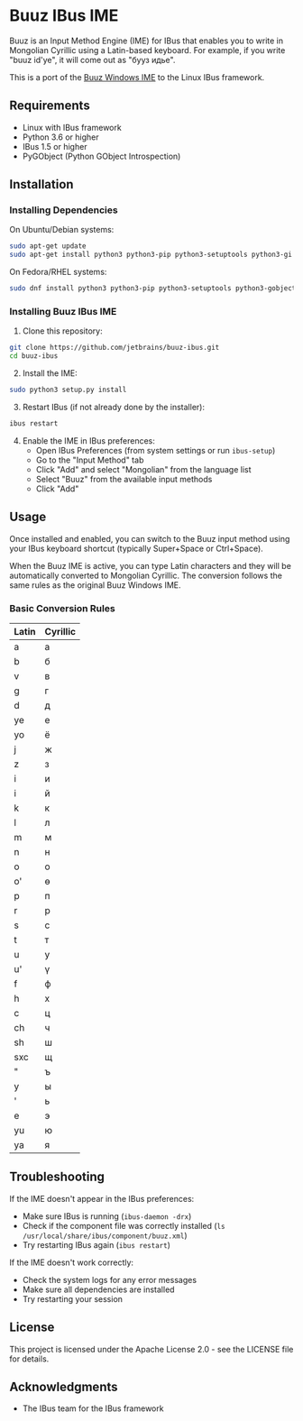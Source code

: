 # Buuz IBus IME

Buuz is an Input Method Engine (IME) for IBus that enables you to write in Mongolian Cyrillic using a Latin-based keyboard. For example, if you write "buuz id'ye", it will come out as "бууз идье".

This is a port of the [Buuz Windows IME](https://github.com/odbayar/buuz) to the Linux IBus framework.

## Requirements

- Linux with IBus framework
- Python 3.6 or higher
- IBus 1.5 or higher
- PyGObject (Python GObject Introspection)

## Installation

### Installing Dependencies

On Ubuntu/Debian systems:

```bash
sudo apt-get update
sudo apt-get install python3 python3-pip python3-setuptools python3-gi gir1.2-ibus-1.0 ibus
```

On Fedora/RHEL systems:

```bash
sudo dnf install python3 python3-pip python3-setuptools python3-gobject ibus ibus-devel
```

### Installing Buuz IBus IME

1. Clone this repository:

```bash
git clone https://github.com/jetbrains/buuz-ibus.git
cd buuz-ibus
```

2. Install the IME:

```bash
sudo python3 setup.py install
```

3. Restart IBus (if not already done by the installer):

```bash
ibus restart
```

4. Enable the IME in IBus preferences:
   - Open IBus Preferences (from system settings or run `ibus-setup`)
   - Go to the "Input Method" tab
   - Click "Add" and select "Mongolian" from the language list
   - Select "Buuz" from the available input methods
   - Click "Add"

## Usage

Once installed and enabled, you can switch to the Buuz input method using your IBus keyboard shortcut (typically Super+Space or Ctrl+Space).

When the Buuz IME is active, you can type Latin characters and they will be automatically converted to Mongolian Cyrillic. The conversion follows the same rules as the original Buuz Windows IME.

### Basic Conversion Rules

| Latin | Cyrillic |
|-------|----------|
| a     | а        |
| b     | б        |
| v     | в        |
| g     | г        |
| d     | д        |
| ye    | е        |
| yo    | ё        |
| j     | ж        |
| z     | з        |
| i     | и        |
| i     | й        |
| k     | к        |
| l     | л        |
| m     | м        |
| n     | н        |
| o     | о        |
| o'    | ө        |
| p     | п        |
| r     | р        |
| s     | с        |
| t     | т        |
| u     | у        |
| u'    | ү        |
| f     | ф        |
| h     | х        |
| c     | ц        |
| ch    | ч        |
| sh    | ш        |
| sxc   | щ        |
| "     | ъ        |
| y     | ы        |
| '     | ь        |
| e     | э        |
| yu    | ю        |
| ya    | я        |

## Troubleshooting

If the IME doesn't appear in the IBus preferences:
- Make sure IBus is running (`ibus-daemon -drx`)
- Check if the component file was correctly installed (`ls /usr/local/share/ibus/component/buuz.xml`)
- Try restarting IBus again (`ibus restart`)

If the IME doesn't work correctly:
- Check the system logs for any error messages
- Make sure all dependencies are installed
- Try restarting your session

## License

This project is licensed under the Apache License 2.0 - see the LICENSE file for details.

## Acknowledgments

- The IBus team for the IBus framework
